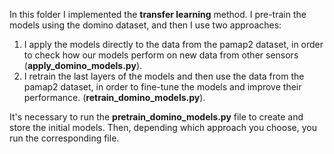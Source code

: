 In this folder I implemented the **transfer learning** method. I pre-train the models using the domino dataset, and then I 
use two approaches: 
1) I apply the models directly to the data from the pamap2 dataset, in order to check how our models perform on new data
from other sensors (**apply_domino_models.py**).
2) I retrain the last layers of the models and then use the data from the pamap2 dataset, in order to fine-tune the models
and improve their performance. (**retrain_domino_models.py**).

It's necessary to run the **pretrain_domino_models.py** file to create and store the initial models. Then, depending which
approach you choose, you run the corresponding file.